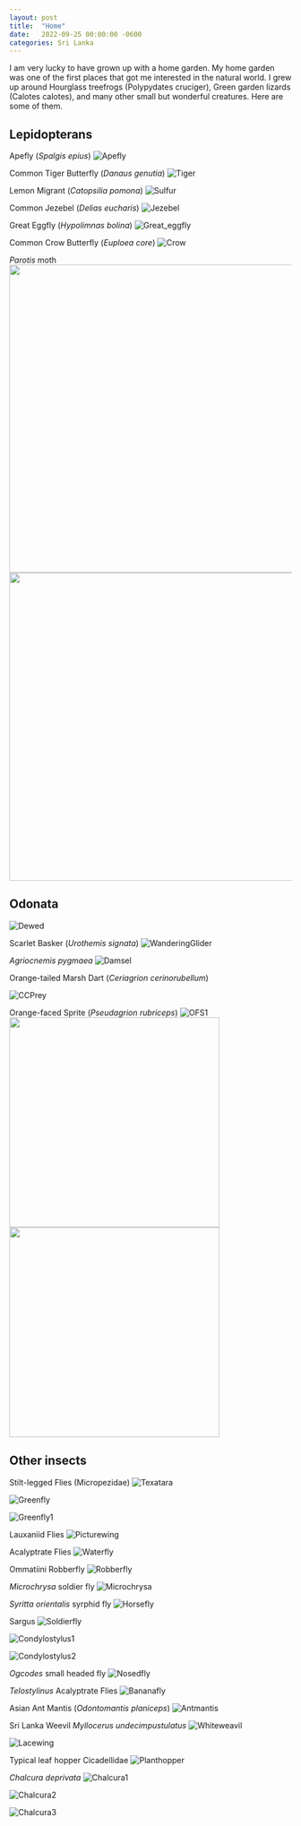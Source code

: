 ```yaml
---
layout: post
title:  "Home"
date:   2022-09-25 00:00:00 -0600
categories: Sri Lanka
---
```

I am very lucky to have grown up with a home garden. 
My home garden was one of the first places that got me interested in the natural world. 
I grew up around Hourglass treefrogs (Polypydates cruciger), Green garden lizards (Calotes calotes), and many other small but wonderful creatures. 
Here are some of them. 

 
## Lepidopterans

Apefly (_Spalgis epius_)
![Apefly](/assets/Home/Apefly.jpg)
	
Common Tiger Butterfly (_Danaus genutia_)
![Tiger](/assets/Home/Tiger.jpg)

Lemon Migrant (_Catopsilia pomona_)
![Sulfur](/assets/Home/Sulfur.jpg)

Common Jezebel (_Delias eucharis_)
![Jezebel](/assets/Home/Jezebel.jpg)

Great Eggfly (_Hypolimnas bolina_)
![Great_eggfly](/assets/Home/Great_eggfly.jpg)

Common Crow Butterfly (_Euploea core_)
![Crow](/assets/Home/Crow.jpg)

_Parotis_ moth
<img src="/assets/Home/Parotid1.jpg"  width="550" height="550"> 
 <img src="/assets/Home/Parotid2.jpg"  width="550" height="550">


## Odonata

![Dewed](/assets/Home/Dewed.jpg)

Scarlet Basker (_Urothemis signata_)
![WanderingGlider](/assets/Home/WanderingGlider.jpg)

_Agriocnemis pygmaea_
![Damsel](/assets/Home/Damsel.jpg)

Orange-tailed Marsh Dart (_Ceriagrion cerinorubellum_)

![CCPrey](/assets/Home/CCPrey.jpg)

Orange-faced Sprite (_Pseudagrion rubriceps_)
![OFS1](/assets/Home/OFS1.jpg)
<img src="/assets/Home/OFS2.jpg"  width="375" height="375">  <img src="/assets/Home/OFS3.jpg"  width="375" height="375">

## Other insects

Stilt-legged Flies (Micropezidae)
![Texatara](/assets/Home/Texatara.jpg)

![Greenfly](/assets/Home/Greenfly.jpg)

![Greenfly1](/assets/Home/Greenfly1.jpg)

Lauxaniid Flies
![Picturewing](/assets/Home/Picturewing.jpg)

Acalyptrate Flies
![Waterfly](/assets/Home/Waterfly.jpg)

Ommatiini Robberfly
![Robberfly](/assets/Home/Robberfly.jpg)

_Microchrysa_ soldier fly
![Microchrysa](/assets/Home/Microchrysa.jpg)

_Syritta orientalis_ syrphid fly
![Horsefly](/assets/Home/Horsefly.jpg)

Sargus
![Soldierfly](/assets/Home/Soldierfly.jpg)

![Condylostylus1](/assets/Home/Condylostylus1.jpg)

![Condylostylus2](/assets/Home/Condylostylus2.jpg)

_Ogcodes_ small headed fly
![Nosedfly](/assets/Home/Nosedfly.jpg)

_Telostylinus_ Acalyptrate Flies
![Bananafly](/assets/Home/Bananafly.jpg)

Asian Ant Mantis (_Odontomantis planiceps_)
![Antmantis](/assets/Home/Antmantis.jpg)

Sri Lanka Weevil _Myllocerus undecimpustulatus_
![Whiteweavil](/assets/Home/Whiteweavil.jpg)

![Lacewing](/assets/Home/Lacewing.jpg)

Typical leaf hopper Cicadellidae
![Planthopper](/assets/Home/Planthopper.jpg)

_Chalcura deprivata_
![Chalcura1](/assets/Home/Chalcura1.jpg)

![Chalcura2](/assets/Home/Chalcura2.jpg)

![Chalcura3](/assets/Home/Chalcura3.jpg)





